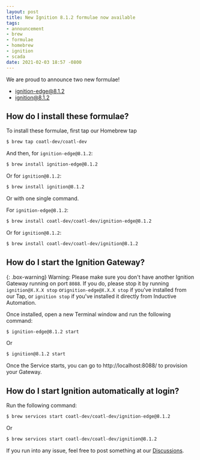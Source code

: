 ```yaml
---
layout: post
title: New Ignition 8.1.2 formulae now available
tags:
- announcement
- brew
- formulae
- homebrew
- ignition
- scada
date: 2021-02-03 18:57 -0800
---
```

We are proud to announce two new formulae!

- [ignition-edge@8.1.2](https://formulae.coatl.dev/formula/ignition-edge@8.1.2)
- [ignition@8.1.2](https://formulae.coatl.dev/formula/ignition@8.1.2)

## How do I install these formulae?
To install these formulae, first tap our Homebrew tap

```bash
$ brew tap coatl-dev/coatl-dev
```

And then, for `ignition-edge@8.1.2`:

```bash
$ brew install ignition-edge@8.1.2
```

Or for `ignition@8.1.2`:

```bash
$ brew install ignition@8.1.2
```

Or with one single command.

For `ignition-edge@8.1.2`:

```bash
$ brew install coatl-dev/coatl-dev/ignition-edge@8.1.2
```

Or for `ignition@8.1.2`:

```bash
$ brew install coatl-dev/coatl-dev/ignition@8.1.2
```

## How do I start the Ignition Gateway?

{: .box-warning}
Warning: Please make sure you don't have another Ignition Gateway running on port `8088`. If you do, please stop it by running `ignition@X.X.X stop` or`ignition-edge@X.X.X stop` if you've installed from our Tap, or `ignition stop` if you've installed it directly from Inductive Automation.

Once installed, open a new Terminal window and run the following command:

```bash
$ ignition-edge@8.1.2 start
```

Or

```bash
$ ignition@8.1.2 start
```

Once the Service starts, you can go to http://localhost:8088/ to provision your Gateway.

## How do I start Ignition automatically at login?

Run the following command:

```bash
$ brew services start coatl-dev/coatl-dev/ignition-edge@8.1.2
```

Or

```bash
$ brew services start coatl-dev/coatl-dev/ignition@8.1.2
```

If you run into any issue, feel free to post something at our [Discussions](https://github.com/coatl-dev/discussions/discussions).
